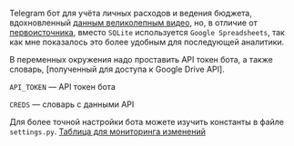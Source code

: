 Telegram бот для учёта личных расходов и ведения бюджета, вдохновленный 
[данным великолепным видео](https://www.youtube.com/watch?v=Kh16iosOTIQ),
но, в отличие от [первоисточника](https://github.com/alexey-goloburdin/telegram-finance-bot), 
вместо `SQLite` используется `Google Spreadsheets`, так как мне показалось это более удобным для последующей аналитики.


В переменных окружения надо проставить API токен бота, а также словарь, [полученный для доступа к Google Drive API].

`API_TOKEN` — API токен бота

`CREDS` — словарь с данными API

Для более точной настройки бота можете изучить константы в файле `settings.py`.
[Таблица для мониторинга изменений](https://docs.google.com/spreadsheets/d/1xBJutyuL4vJp0C_3T7cXQgOO-wLx-dbrHUxtJNiUjvM/edit?usp=sharing)
